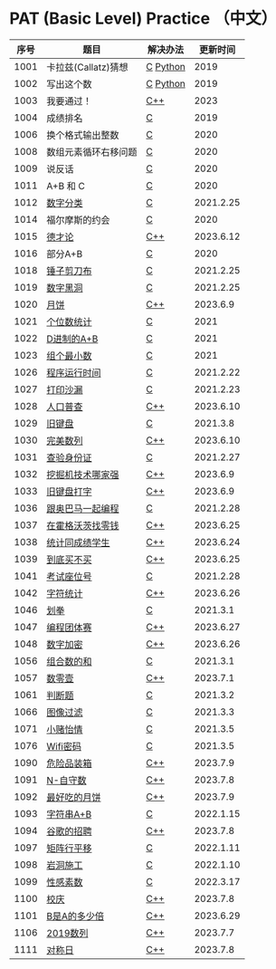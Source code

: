 # PAT (Basic Level) Practice （中文）

| 序号   | 题目 | 解决办法                                                                      | 更新时间 |
|------| ---- |---------------------------------------------------------------------------| -- |
| 1001 | 卡拉兹(Callatz)猜想 | [C](/C/pat1001.c "C语言实现") [Python](/Python/Callatz.py "Python实现")         | 2019 |
| 1002 | 写出这个数 | [C](/C/pat1002.c "C语言实现") [Python](/Python/pat1002.py "Python实现")         | 2019 |
| 1003 | 我要通过！ | [C++](/C++/pat1003.cpp "C++语言实现")  | 2023 |
| 1004 | 成绩排名 | [C](/C/pat1004.c "C语言实现")                                                 | 2019 |
| 1006 | 换个格式输出整数 | [C](/C/pat1006.c "C语言实现")                                                 | 2020 |
| 1008 | 数组元素循环右移问题 | [C](/C/pat1008.c "C语言实现")                                                 | 2020 |
| 1009 | 说反话 | [C](/C/pat1009.c "C语言实现")                                                 | 2020 |
| 1011 | A+B 和 C | [C](/C/pat1011.c "C语言实现")                                                 | 2020 |
| 1012 | [数字分类](https://pintia.cn/problem-sets/994805260223102976/problems/994805311146147840 "数字分类") | [C](/C/pat1012.c "C语言实现")                                                 | 2021.2.25 |
| 1014 | 福尔摩斯的约会 | [C](/C/pat1014.c "C语言实现")                                                 | 2020 |
| 1015 | [德才论](https://pintia.cn/problem-sets/994805260223102976/exam/problems/994805307551629312 "德才论") | [C++](/C++/pat1015.cpp "C++语言实现")                                                 | 2023.6.12 |
| 1016 | 部分A+B | [C](/C/pat1016.c "C语言实现")                                                 | 2020 |
| 1018 | [锤子剪刀布](https://pintia.cn/problem-sets/994805260223102976/problems/994805304020025344 "锤子剪刀布") | [C](/C/pat1018.c "C语言实现")                                                 | 2021.2.25 |
| 1019 | [数字黑洞](https://pintia.cn/problem-sets/994805260223102976/problems/994805302786899968 "数字黑洞") | [C](/C/pat1019.c "C语言实现")                                                 | 2021.2.25 |
| 1020 | [月饼](https://pintia.cn/problem-sets/994805260223102976/exam/problems/994805301562163200 "月饼") | [C++](/C++/pat1020.cpp "C++语言实现")                                                 | 2023.6.9 |
| 1021 | [个位数统计](https://pintia.cn/problem-sets/994805260223102976/problems/994805300404535296 "个位数统计") | [C](/C/pat1021.c "C语言实现")                                                 | 2021 |
| 1022 | [D进制的A+B](https://pintia.cn/problem-sets/994805260223102976/problems/994805299301433344 "D进制的A+B") | [C](/C/pat1022.c "C语言实现")                                                 | 2021 |
| 1023 | [组个最小数](https://pintia.cn/problem-sets/994805260223102976/problems/994805298269634560 "组个最小数") | [C](/C/pat1023.c "C语言实现")                                                 | 2021 |
| 1026 | [程序运行时间](https://pintia.cn/problem-sets/994805260223102976/problems/994805295203598336 "程序运行时间") | [C](/C/pat1026.c "C语言实现")                                                 | 2021.2.22 |
| 1027 | [打印沙漏](https://pintia.cn/problem-sets/994805260223102976/problems/994805294251491328 "打印沙漏") | [C](/C/pat1027.c "C语言实现")                                                 | 2021.2.23 |
| 1028 | [人口普查](https://pintia.cn/problem-sets/994805260223102976/exam/problems/994805293282607104 "人口普查") | [C++](/C++/pat1028.cpp "C++语言实现")                                                 | 2023.6.10 |
| 1029 | [旧键盘](https://pintia.cn/problem-sets/994805260223102976/problems/994805292322111488 "旧键盘") | [C](/C/pat1029.c "C语言实现")                                                 | 2021.3.8 |
| 1030 | [完美数列](https://pintia.cn/problem-sets/994805260223102976/exam/problems/994805291311284224 "完美数列") | [C++](/C++/pat1030.cpp "C++语言实现")                                                 | 2023.6.10 |
| 1031 | [查验身份证](https://pintia.cn/problem-sets/994805260223102976/problems/994805290334011392 "查验身份证") | [C](/C/pat1031.c "C语言实现")                                                 | 2021.2.27 |
| 1032 | [挖掘机技术哪家强](https://pintia.cn/problem-sets/994805260223102976/exam/problems/994805289432236032 "挖掘机技术哪家强") | [C++](/C++/pat1032.cpp "C++语言实现")                                                 | 2023.6.9 |
| 1033 | [旧键盘打字](https://pintia.cn/problem-sets/994805260223102976/exam/problems/994805288530460672 "旧键盘打字") | [C++](/C++/pat1033.cpp "C++语言实现")                                                 | 2023.6.9 |
| 1036 | [跟奥巴马一起编程](https://pintia.cn/problem-sets/994805260223102976/problems/994805285812551680 "跟奥巴马一起编程") | [C](/C/pat1036.c "C语言实现")                                                 | 2021.2.28 |
| 1037 | [在霍格沃茨找零钱](https://pintia.cn/problem-sets/994805260223102976/exam/problems/994805284923359232 "在霍格沃茨找零钱") | [C++](/C++/pat1037.cpp "C++语言实现")                                                 | 2023.6.25 |
| 1038 | [统计同成绩学生](https://pintia.cn/problem-sets/994805260223102976/exam/problems/994805284092887040 "统计同成绩学生") | [C++](/C++/pat1038.cpp "C++语言实现")                                                 | 2023.6.24 |
| 1039 | [到底买不买](https://pintia.cn/problem-sets/994805260223102976/exam/problems/994805283241443328 "到底买不买") | [C++](/C++/pat1039.cpp "C++语言实现")                                                 | 2023.6.25 |
| 1041 | [考试座位号](https://pintia.cn/problem-sets/994805260223102976/problems/994805281567916032 "考试座位号") | [C](/C/pat1041.c "C语言实现")                                                 | 2021.2.28 |
| 1042 | [字符统计](https://pintia.cn/problem-sets/994805260223102976/exam/problems/994805280817135616 "字符统计") | [C++](/C++/pat1042.cpp "C++语言实现")                                                 | 2023.6.26 |
| 1046 | [划拳](https://pintia.cn/problem-sets/994805260223102976/problems/994805277847568384 "划拳") | [C](/C/pat1046.c "C语言实现")                                                 | 2021.3.1 |
| 1047 | [编程团体赛](https://pintia.cn/problem-sets/994805260223102976/exam/problems/994805277163896832 "编程团体赛") | [C++](/C++/pat1047.cpp "C++语言实现")                                                 | 2023.6.27 |
| 1048 | [数字加密](https://pintia.cn/problem-sets/994805260223102976/exam/problems/994805276438282240 "数字加密") | [C++](/C++/pat1048.c "C++语言实现")                                                 | 2023.6.26 |
| 1056 | [组合数的和](https://pintia.cn/problem-sets/994805260223102976/problems/994805271455449088 "组合数的和") | [C](/C/pat1056.c "C语言实现")                                                 | 2021.3.1 |
| 1057 | [数零壹](https://pintia.cn/problem-sets/994805260223102976/exam/problems/994805270914383872 "数零壹") | [C++](/C++/pat1057.c "C++语言实现")                                                 | 2023.7.1 |
| 1061 | [判断题](https://pintia.cn/problem-sets/994805260223102976/problems/994805268817231872 "判断题") | [C](/C/pat1061.c "C语言实现")                                                 | 2021.3.2 |
| 1066 | [图像过滤](https://pintia.cn/problem-sets/994805260223102976/problems/994805266514558976 "图像过滤") | [C](/C/pat1066.c "C语言实现")                                                 | 2021.3.3 |
| 1071 | [小赌怡情](https://pintia.cn/problem-sets/994805260223102976/problems/994805264312549376 "小赌怡情") | [C](/C/pat1071.c "C语言实现")                                                 | 2021.3.5 |
| 1076 | [Wifi密码](https://pintia.cn/problem-sets/994805260223102976/problems/994805262622244864 "Wifi密码") | [C](/C/pat1076.c "C语言实现")                                                 | 2021.3.5 |
| 1090 | [危险品装箱](https://pintia.cn/problem-sets/994805260223102976/exam/problems/1038429484026175488 "危险品装箱") | [C++](/C++/pat1090.cpp "C++语言实现")                                                 | 2023.7.9 |
| 1091 | [N-自守数](https://pintia.cn/problem-sets/994805260223102976/exam/problems/1071785664454127616 "N-自守数") | [C++](/C++/pat1091.cpp "C++语言实现")                                                 | 2023.7.8 |
| 1092 | [最好吃的月饼](https://pintia.cn/problem-sets/994805260223102976/exam/problems/1071785779399028736 "最好吃的月饼") | [C++](/C++/pat1092.cpp "C++语言实现")                                                 | 2023.7.9 |
| 1093 | [字符串A+B](https://pintia.cn/problem-sets/994805260223102976/problems/1071785884776722432 "字符串A+B") | [C](/C/pat1093.c "C语言实现")                                                 | 2022.1.15 |
| 1094 | [谷歌的招聘](https://pintia.cn/problem-sets/994805260223102976/exam/problems/1071785997033074688 "谷歌的招聘") | [C++](/C++/pat1094.cpp "C++语言实现")                                                 | 2023.7.8 |
| 1097 | [矩阵行平移](https://pintia.cn/problem-sets/994805260223102976/problems/1478633729396088832 "矩阵行平移") | [C](/C/pat1097.c "C语言实现")                                                 | 2022.1.11 |
| 1098 | [岩洞施工](https://pintia.cn/problem-sets/994805260223102976/problems/1478633798962888704 "岩洞施工") | [C](/C/pat1098.c "C语言实现")                                                 | 2022.1.10 |
| 1099 | [性感素数](https://pintia.cn/problem-sets/994805260223102976/problems/1478633879405998080 "性感素数") | [C](/C/pat1099.c "C语言实现")                                                 | 2022.3.17 |
| 1100 | [校庆](https://pintia.cn/problem-sets/994805260223102976/exam/problems/1478633948431106048 "校庆") | [C++](/C++/pat1100.cpp "C++语言实现")                                                 | 2023.7.8 |
| 1101 | [B是A的多少倍](https://pintia.cn/problem-sets/994805260223102976/exam/problems/1478634052026146816 "B是A的多少倍") | [C++](/C++/pat1101.cpp "C++语言实现")                                                 | 2023.6.29 |
| 1106 | [2019数列](https://pintia.cn/problem-sets/994805260223102976/exam/problems/1478634404943273984 "2019数列") | [C++](/C++/pat1106.cpp "C++语言实现")                                                 | 2023.7.7 |
| 1111 | [对称日](https://pintia.cn/problem-sets/994805260223102976/exam/problems/1621699285882593280 "对称日") | [C++](/C++/pat1111.cpp "C++语言实现")                                                 | 2023.7.8 |